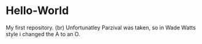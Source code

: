 # Hello-World
My first repository. (br)
Unfortunatley Parzival was taken, so in Wade Watts style i changed the A to an O.
